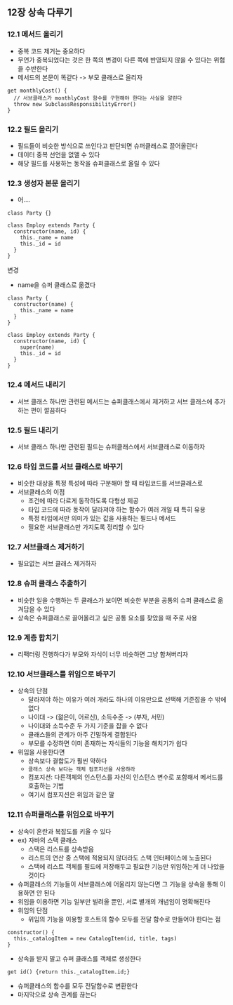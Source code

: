 ## 12장 상속 다루기     

### 12.1 메서드 올리기

- 중복 코드 제거는 중요하다
- 무언가 중복되었다는 것은 한 쪽의 변경이 다른 쪽에 반영되지 않을 수 있다는 위험을 수반한다
- 메서드의 본문이 똑같다 -> 부모 클래스로 올리자

```
get monthlyCost() {
  // 서브클래스가 monthlyCost 함수를 구현해야 한다는 사실을 알린다
  throw new SubclassResponsibilityError()
}
```

### 12.2 필드 올리기

- 필드들이 비슷한 방식으로 쓰인다고 판단되면 슈퍼클래스로 끌어올린다
- 데이터 중복 선언을 없앨 수 있다
- 해당 필드를 사용하는 동작을 슈퍼클래스로 올릴 수 있다

### 12.3 생성자 본문 올리기

- 어....

```
class Party {}

class Employ extends Party {
  constructor(name, id) {
    this._name = name
    this._id = id
  }
}
```

변경
- name을 슈퍼 클래스로 옮겼다

```
class Party {
  constructor(name) {
    this._name = name
  }
}

class Employ extends Party {
  constructor(name, id) {
    super(name)
    this._id = id
  }
}
```

### 12.4 메서드 내리기

- 서브 클래스 하나만 관련된 메서드는 슈퍼클래스에서 제거하고 서브 클래스에 추가하는 편이 깔끔하다

### 12.5 필드 내리기

- 서브 클래스 하나만 관련된 필드는 슈퍼클래스에서 서브클래스로 이동하자

### 12.6 타입 코드를 서브 클래스로 바꾸기

- 비슷한 대상을 특정 특성에 따라 구분해야 할 때 타입코드를 서브클래스로
- 서브클래스의 이점
  - 조건에 따라 다르게 동작하도록 다형성 제공
  - 타입 코드에 따라 동작이 달라져야 하는 함수가 여러 개일 때 특히 유용
  - 특정 타입에서만 의미가 있는 값을 사용하는 필드나 메서드
  - 필요한 서브클래스만 가지도록 정리할 수 있다

### 12.7 서브클래스 제거하기

- 필요없는 서브 클래스 제거하자

### 12.8 슈퍼 클래스 추출하기

- 비슷한 일을 수행하는 두 클래스가 보이면 비슷한 부분을 공통의 슈퍼 클래스로 옮겨담을 수 있다
- 상속은 슈퍼클래스로 끌어올리고 싶은 공통 요소를 찾았을 때 주로 사용

### 12.9 계층 합치기

- 리팩터링 진행하다가 부모와 자식이 너무 비슷하면 그냥 합쳐버리자

### 12.10 서브클래스를 위임으로 바꾸기

- 상속의 단점
  - 달라져야 하는 이유가 여러 개라도 하나의 이유만으로 선택해 기준잡을 수 밖에 없다
  - 나이대 -> (젊은이, 어르신), 소득수준 -> (부자, 서민)
  - 나이대와 소득수준 두 가지 기준을 잡을 수 없다
  - 클래스들의 관계가 아주 긴밀하게 결합된다
  - 부모를 수정하면 이미 존재하는 자식들의 기능을 해치기가 쉽다
- 위임을 사용한다면
  - 상속보다 결합도가 훨씬 약하다
  - `클래스 상속 보다는 객체 컴포지션을 사용하라`
  - 컴포지션: 다른객체의 인스턴스를 자신의 인스턴스 변수로 포함해서 메서드를 호출하는 기법
  - 여기서 컴포지션은 위임과 같은 말


### 12.11 슈퍼클래스를 위임으로 바꾸기

- 상속이 혼란과 복잡도를 키울 수 있다
- ex) 자바의 스택 클래스
  - 스택은 리스트를 상속받음
  - 리스트의 연산 중 스택에 적용되지 않더라도 스택 인터페이스에 노출된다
  - 스택에 리스트 객체를 필드에 저장해두고 필요한 기능만 위임하는게 더 나았을 것이다
- 슈퍼클래스의 기능들이 서브클래스에 어울리지 않는다면 그 기능을 상속을 통해 이용하면 안 된다
- 위임을 이용하면 기능 일부만 빌려올 뿐인, 서로 별개의 개념임이 명확해진다
- 위임의 단점
  - 위임의 기능을 이용할 호스트의 함수 모두를 전달 함수로 만들어야 한다는 점

```
constructor() {
  this._catalogItem = new CatalogItem(id, title, tags)
}
```

- 상속을 받지 말고 슈퍼 클래스를 객체로 생성한다

```
get id() {return this._catalogItem.id;}
```

- 슈퍼클래스의 함수를 모두 전달함수로 변환한다
- 마지막으로 상속 관계를 끊는다

